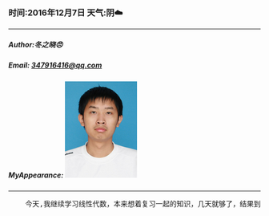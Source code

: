 ### 时间:2016年12月7日 天气:阴:cloud:
-----
#####   Author:冬之晓:angry:
#####   Email: 347916416@qq.com
#####   MyAppearance: ![MyAppearance](../MyPicture.JPG "我的头像")
----------

<pre>
    今天,我继续学习线性代数，本来想着复习一起的知识，几天就够了，结果到现在还是没有复习完，线性代数内容还是很多的，结果晚上一晚上都没有睡好，梦中都是向量组和矩阵变换！
</pre>